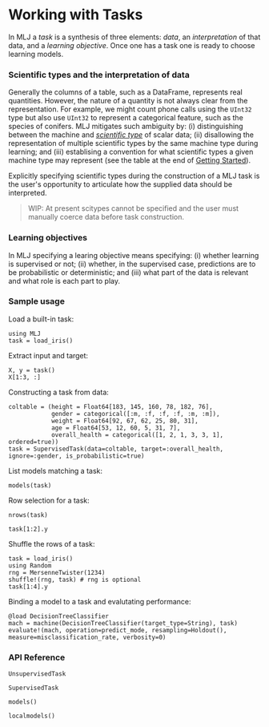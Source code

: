 # Working with Tasks

In MLJ a *task* is a synthesis of three elements: *data*, an
*interpretation* of that data, and a *learning objective*. Once one has a
task one is ready to choose learning models.

### Scientific types and the interpretation of data

Generally the columns of a table, such as a DataFrame, represents real
quantities. However, the nature of a quantity is not always clear from
the representation. For example, we might count phone calls using the
`UInt32` type but also use `UInt32` to represent a categorical
feature, such as the species of conifers. MLJ mitigates such ambiguity
by: (i) distinguishing between the machine and *[scientific
type](index.md)* of scalar data; (ii) disallowing the
representation of multiple scientific types by the same machine type
during learning; and (iii) establising a convention for what
scientific types a given machine type may represent (see the
table at the end of [Getting Started](index.md)).

Explicitly specifying scientific types during the construction of a
MLJ task is the user's opportunity to articulate how the supplied data
should be interpreted.

> WIP: At present scitypes cannot be specified and the user must manually coerce data before task construction. 


### Learning objectives

In MLJ specifying a learing objective means specifying: (i) whether
learning is supervised or not; (ii) whether, in the supervised case,
predictions are to be probabilistic or deterministic; and (iii) what
part of the data is relevant and what role is each part to play.


### Sample usage

Load a built-in task:

```@example 1
using MLJ
task = load_iris()
```

Extract input and target:

```@example 1 
X, y = task()
X[1:3, :]
```

Constructing a task from data:

```@example 1
coltable = (height = Float64[183, 145, 160, 78, 182, 76],
            gender = categorical([:m, :f, :f, :f, :m, :m]),
            weight = Float64[92, 67, 62, 25, 80, 31],
            age = Float64[53, 12, 60, 5, 31, 7],
            overall_health = categorical([1, 2, 1, 3, 3, 1], ordered=true))
task = SupervisedTask(data=coltable, target=:overall_health, ignore=:gender, is_probabilistic=true)
```

List models matching a task:

```@example 1
models(task)
```

Row selection for a task:

```@example 1
nrows(task)
```

```@example 1
task[1:2].y
```

Shuffle the rows of a task:

```@example 1
task = load_iris()
using Random
rng = MersenneTwister(1234)
shuffle!(rng, task) # rng is optional
task[1:4].y
```

Binding a model to a task and evalutating performance:

```@example 1
@load DecisionTreeClassifier
mach = machine(DecisionTreeClassifier(target_type=String), task)
evaluate!(mach, operation=predict_mode, resampling=Holdout(), measure=misclassification_rate, verbosity=0)
```


### API Reference   

```@docs
UnsupervisedTask
```

```@docs
SupervisedTask
```

```@docs
models()
```

```@docs
localmodels()
```
